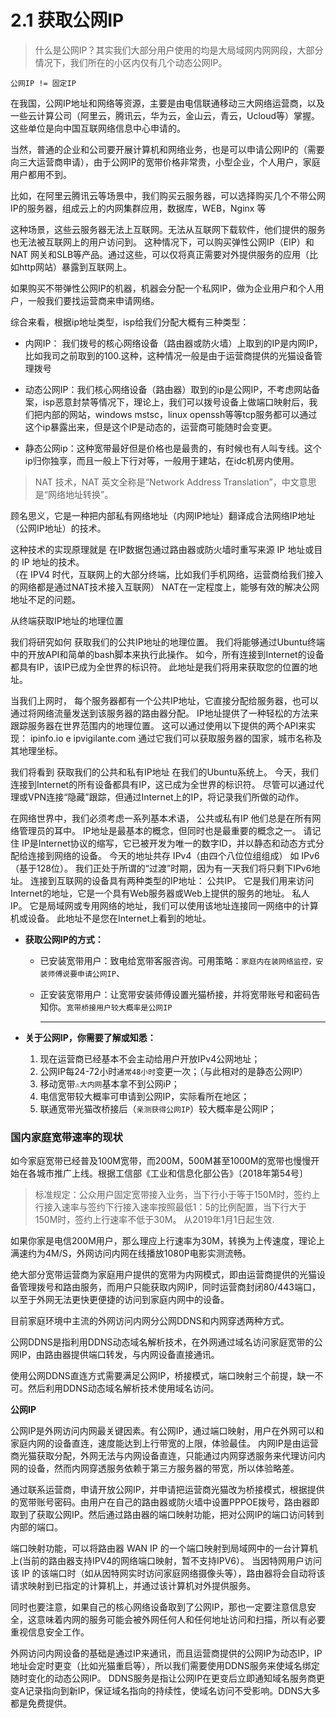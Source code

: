 # 2.1 获取公网IP

> 什么是公网IP？其实我们大部分用户使用的均是大局域网内网网段，大部分情况下，我们所在的小区内仅有几个动态公网IP。

`公网IP != 固定IP`



在我国，公网IP地址和网络等资源，主要是由电信联通移动三大网络运营商，以及一些云计算公司（阿里云，腾讯云，华为云，金山云，青云，Ucloud等）掌握。这些单位是向中国互联网络信息中心申请的。

当然，普通的企业和公司要开展计算机和网络业务，也是可以申请公网IP的（需要向三大运营商申请），由于公网IP的宽带价格非常贵，小型企业，个人用户，家庭用户都用不到。

比如，在阿里云腾讯云等场景中，我们购买云服务器，可以选择购买几个不带公网IP的服务器，组成云上的内网集群应用，数据库，WEB，Nginx 等

这种场景，这些云服务器无法上互联网。无法从互联网下载软件，他们提供的服务也无法被互联网上的用户访问到。 
这种情况下，可以购买弹性公网IP（EIP）和 NAT 网关和SLB等产品。通过这些，可以仅将真正需要对外提供服务的应用（比如http网站）暴露到互联网上。


如果购买不带弹性公网IP的机器，机器会分配一个私网IP，做为企业用户和个人用户，一般我们要找运营商来申请网络。

综合来看，根据ip地址类型，isp给我们分配大概有三种类型：

- 内网IP： 我们拨号的核心网络设备（路由器或防火墙）上取到的IP是内网IP，比如我司之前取到的100.这种，这种情况一般是由于运营商提供的光猫设备管理拨号

- 动态公网IP：我们核心网络设备（路由器）取到的ip是公网IP，不考虑网站备案，isp恶意封禁等情况下，理论上，我们可以拨号设备上做端口映射后，我们把内部的网站，windows  mstsc，linux openssh等等tcp服务都可以通过这个ip暴露出来，但是这个IP是动态的，运营商可能随时会变更。

- 静态公网ip：这种宽带最好但是价格也是最贵的，有时候也有人叫专线。这个ip归你独享，而且一般上下行对等，一般用于建站，在idc机房内使用。


> NAT 技术，NAT 英文全称是“Network Address Translation”，中文意思是“网络地址转换”。

顾名思义，它是一种把内部私有网络地址（内网IP地址）翻译成合法网络IP地址（公网IP地址）的技术。

这种技术的实现原理就是  在IP数据包通过路由器或防火墙时重写来源 IP 地址或目的 IP 地址的技术。	
（在 IPV4 时代，互联网上的大部分终端，比如我们手机网络，运营商给我们接入的网络都是通过NAT技术接入互联网）
NAT在一定程度上，能够有效的解决公网地址不足的问题。



从终端获取IP地址的地理位置


我们将研究如何 获取我们的公共IP地址的地理位置。 我们将能够通过Ubuntu终端中的开放API和简单的bash脚本来执行此操作。
如今，所有连接到Internet的设备都具有IP，该IP已成为全世界的标识符。 此地址是我们将用来获取您的位置的地址。


当我们上网时， 每个服务器都有一个公共IP地址，它直接分配给服务器，也可以通过将网络流量发送到该服务器的路由器分配。
IP地址提供了一种轻松的方法来跟踪服务器在世界范围内的地理位置。 这可以通过使用以下提供的两个API来实现： ipinfo.io e ipvigilante.com 通过它我们可以获取服务器的国家，城市名称及其地理坐标。

我们将看到 获取我们的公共和私有IP地址 在我们的Ubuntu系统上。 今天，我们连接到Internet的所有设备都具有IP，这已成为全世界的标识符。 
尽管可以通过代理或VPN连接“隐藏”跟踪，但通过Internet上的IP，将记录我们所做的动作。

在网络世界中，我们必须考虑一系列基本术语， 公共或私有IP 他们总是在所有网络管理员的耳中。 IP地址是最基本的概念，但同时也是最重要的概念之一。 请记住 IP是Internet协议的缩写，它已被开发为唯一的数字ID，并以静态和动态方式分配给连接到网络的设备。
今天的地址共存 IPv4（由四个八位位组组成） 如 IPv6（基于128位）。 我们正处于所谓的“过渡”时期，因为有一天我们将只剩下IPv6地址。
连接到互联网的设备具有两种类型的IP地址：
公共IP。 它是我们用来访问Internet的地址，它是一个具有Web服务器或Web上提供的服务的地址。
私人IP。 它是局域网或专用网络的地址，我们可以使用该地址连接同一网络中的计算机或设备。 此地址不是您在Internet上看到的地址。




- **获取公网IP的方式：**

  - 已安装宽带用户：致电给宽带客服咨询。可用策略：`家庭内在装网络监控，安装师傅说要申请公网IP`、

  - 正安装宽带用户：让宽带安装师傅设置光猫桥接，并将宽带账号和密码告知你。`宽带桥接用户较大概率是公网IP`

    <hr>

- **关于公网IP，你需要了解或知悉：**

  1. 现在运营商已经基本不会主动给用户开放IPv4公网地址；
  2. 公网IP每24-72小时`通常48小时`变更一次；（与此相对的是静态公网IP）
  3. 移动宽带`⚠️大内网`基本拿不到公网iP；
  4. 电信宽带较大概率可申请到公网IP，实际看所在地区；
  5. 联通宽带光猫改桥接后（`亲测获得公网IP`）较大概率是公网IP；



### 国内家庭宽带速率的现状

如今家庭宽带已经普及100M宽带，而200M，500M甚至1000M的宽带也慢慢开始在各城市推广上线。根据工信部《工业和信息化部公告》〔2018年第54号〕

> 标准规定：公众用户固定宽带接入业务，当下行小于等于150M时，签约上行接入速率与签约下行接入速率按照最低1：5的比例配置，当下行大于150M时，签约上行速率不低于30M。
从2019年1月1日起生效.

如果你家是电信200M用户，那么理应上行速率为30M，转换为上传速度，理论上满速约为4M/S，外网访问内网在线播放1080P电影实测流畅。

绝大部分宽带运营商为家庭用户提供的宽带为内网模式，即由运营商提供的光猫设备管理拨号和路由服务，而用户只能获取内网IP，同时运营商封闭80/443端口，以至于外网无法更快更便捷的访问到家庭内网中的设备。

目前家庭环境中主流的外网访问内网分公网DDNS和内网穿透两种方式。

公网DDNS是指利用DDNS动态域名解析技术，在外网通过域名访问家庭宽带的公网IP，由路由器提供端口转发，与内网设备直接通讯。

使用公网DDNS直连方式需要满足公网IP，桥接模式，端口映射三个前提，缺一不可。然后利用DDNS动态域名解析技术使用域名访问。


**公网IP**

公网IP是外网访问内网最关键因素。有公网IP，通过端口映射，用户在外网可以和家庭内网的设备直连，速度能达到上行带宽的上限，体验最佳。
内网IP是由运营商光猫获取分配，外网无法与内网设备直连，只能通过内网穿透服务来代理访问内网的设备，然而内网穿透服务依赖于第三方服务器的带宽，所以体验略差。

通过联系运营商，申请开放公网IP，并申请把运营商光猫改为桥接模式，根据提供的宽带账号密码。由用户在自己的路由器或防火墙中设置PPPOE拨号，路由器即取到了获取公网IP。然后通过路由器的端口映射功能，把对公网IP的端口访问转到内部的端口。

端口映射功能，可以将路由器 WAN IP 的一个端口映射到局域网中的一台计算机上(当前的路由器支持IPV4的网络端口映射，暂不支持IPV6）。
当因特网用户访问该 IP 的该端口时（如从因特网实时访问家庭网络摄像头等），路由器将会自动将该请求映射到已指定的计算机上，并通过该计算机对外提供服务。

同时也要注意，如果自己的核心网络设备取到了公网IP，那也一定要注意信息安全，这意味着内网的服务可能会被外网任何人和任何地址访问和扫描，所以有必要重视信息安全工作。

外网访问内网设备的基础是通过IP来通讯，而且运营商提供的公网IP为动态IP，IP地址会定时更变（比如光猫重启等），所以我们需要使用DDNS服务来使域名绑定随时变化的动态公网IP。
DDNS服务是指让公网IP在更变后立即通知域名服务商更变A记录指向到新IP，保证域名指向的持续性，使域名访问不受影响。DDNS大多都是免费提供。
